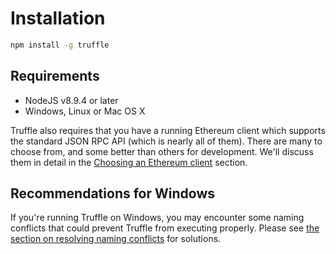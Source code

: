 # Installation

```bash
npm install -g truffle
```

## Requirements

* NodeJS v8.9.4 or later
* Windows, Linux or Mac OS X

Truffle also requires that you have a running Ethereum client which supports the standard JSON RPC API (which is nearly all of them). There are many to choose from, and some better than others for development. We'll discuss them in detail in the [Choosing an Ethereum client](/docs/getting_started/client) section.

## Recommendations for Windows

If you're running Truffle on Windows, you may encounter some naming conflicts that could prevent Truffle from executing properly. Please see [the section on resolving naming conflicts](/docs/advanced/configuration#resolving-naming-conflicts-on-windows) for solutions.
